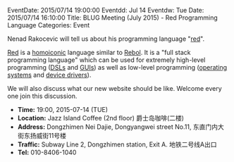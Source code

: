 EventDate: 2015/07/14 19:00:00
Eventdd: Jul 14
Eventdw: Tue
Date: 2015/07/14 16:10:00
Title: BLUG Meeting (July 2015) - Red Programming Language
Categories: Event

Nenad Rakocevic will tell us about his programming language "[red](http://www.red-lang.org/)".

[Red](https://en.wikipedia.org/wiki/Red_%28programming_language%29) is a [homoiconic](https://en.wikipedia.org/wiki/Homoiconicity) language similar to [Rebol](https://en.wikipedia.org/wiki/Rebol). It is a "full stack programming language" which can be used for extremely high-level programming ([DSLs](https://en.wikipedia.org/wiki/Domain-specific_language) and [GUIs](https://en.wikipedia.org/wiki/Graphical_user_interface)) as well as low-level programming ([operating systems](https://en.wikipedia.org/wiki/Operating_system) and [device drivers](https://en.wikipedia.org/wiki/Device_driver)).

We will also discuss what our new website should be like. Welcome every one join this discussion.

* **Time:** 19:00, 2015-07-14 (TUE)
* **Location:** Jazz Island Coffee (2nd floor) 爵士岛咖啡(二楼)
* **Address:** Dongzhimen Nei Dajie, Dongyangwei street No.11, 东直门内大街东扬威街11号楼
* **Traffic:** Subway Line 2, Dongzhimen station, Exit A. 地铁二号线A出口
* **Tel:** 010-8406-1040
